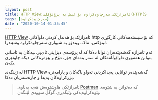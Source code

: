 ```yaml
---
layout: post
title: HTTP View:ئامرازێکی سەرچاوەکراوە بۆ ئیش بە پرۆتۆکلی(HTTP(S
tags: [سەرچاوەکراوە]
date : "2020-10-14 01:35:45"
---
```

[HTTP View]() ئامرازێک بۆ هەندل کردنی داواکانی http کە بۆ سیستەمەکانی کارگێڕی لینۆکس، ماک، ویندۆز بە شیوازی سەرچاوەکراوە وشێندرا.

ئەم ئامرازە گەشەپێدەران توانا دەکا کە لە پرۆسەی دیزاینی ئای‌پی ـیەکان بە ئاسانی بتوانن هەمووی داوا/وڵامەکان لە سەر بنەمای  جۆر، دۆخ و پێوەرەکانی دیکە چاودێری بکەن.

لە ژینگەی HTTP View گەشەپێدەر توانایی پەیداکردنی تەواو باگەکان و  پارامەترە بزرکراوەکان پەیدا  و  چارەسەریان دەکا.

> ئامرازێکی هاوشێوەش هەیە بەناوی [Postman](https://chrome.google.com/webstore/detail/postman/fhbjgbiflinjbdggehcddcbncdddomop?hl=en) کە دەتوانن بە شێوەی پێوەکراوەیەکی وێبگەڕی گوگڵ سوودی لێبگەن.